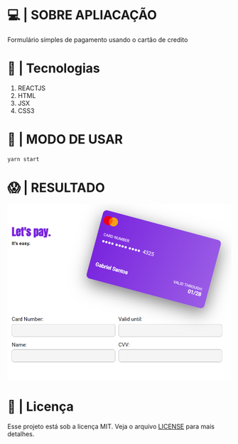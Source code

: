 # 💻 | SOBRE APLIACAÇÃO
Formulário simples de pagamento usando o cartão de credito

# 🚀 | Tecnologias
1. REACTJS
1. HTML
1. JSX
1. CSS3

# :cowboy_hat_face: | MODO DE USAR
```sh
yarn start
```

# 😱 | RESULTADO
<img src='resource/ref.PNG'/>

# 📝 | Licença
Esse projeto está sob a licença MIT. Veja o arquivo [LICENSE](README.md) para mais detalhes.
